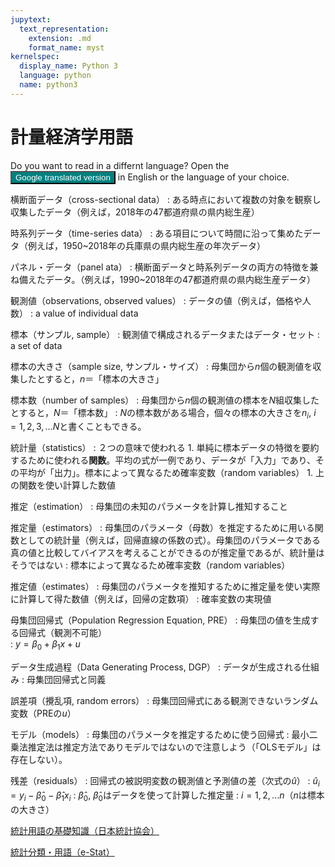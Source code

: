 ```yaml
---
jupytext:
  text_representation:
    extension: .md
    format_name: myst
kernelspec:
  display_name: Python 3
  language: python
  name: python3
---
```


# 計量経済学用語

<div name="html-admonition">
Do you want to read in a differnt language? Open the 
<input type="button" onclick="location.href='https://translate.google.com/translate?hl=&sl=ja&tl=en&u='+window.location;" value="Google translated version" style="color:#ffffff;background-color:#008080;" onmouseover="this.style.background='#99ccff'" onmouseout="this.style.background='#008080'"/>
in English or the language of your choice.
</div>

横断面データ（cross-sectional data）
: ある時点において複数の対象を観察し収集したデータ（例えば，2018年の47都道府県の県内総生産）

時系列データ（time-series data）
: ある項目について時間に沿って集めたデータ（例えば，1950~2018年の兵庫県の県内総生産の年次データ）

パネル・データ（panel ata）
: 横断面データと時系列データの両方の特徴を兼ね備えたデータ。（例えば，1990~2018年の47都道府県の県内総生産データ）

観測値（observations, observed values）
: データの値（例えば，価格や人数）
: a value of individual data

標本（サンプル, sample） 
: 観測値で構成されるデータまたはデータ・セット
: a set of data

標本の大きさ（sample size, サンプル・サイズ）
: 母集団から$n$個の観測値を収集したとすると，$n$＝「標本の大きさ」

標本数（number of samples）
: 母集団から$n$個の観測値の標本を$N$組収集したとすると，$N$＝「標本数」
: $N$の標本数がある場合，個々の標本の大きさを$n_i$, $i=1,2,3,...N$と書くこともできる。

統計量（statistics）
: ２つの意味で使われる
    1. 単純に標本データの特徴を要約するために使われる**関数**。平均の式が一例であり、データが「入力」であり、その平均が「出力」。標本によって異なるため確率変数（random variables）
    1. 上の関数を使い計算した数値

推定（estimation）
: 母集団の未知のパラメータを計算し推知すること

推定量（estimators）
: 母集団のパラメータ（母数）を推定するために用いる関数としての統計量（例えば，回帰直線の係数の式）。母集団のパラメータである真の値と比較してバイアスを考えることができるのが推定量であるが、統計量はそうではない
: 標本によって異なるため確率変数（random variables）

推定値（estimates）
: 母集団のパラメータを推知するために推定量を使い実際に計算して得た数値（例えば，回帰の定数項）
: 確率変数の実現値

母集団回帰式（Population Regression Equation, PRE）
: 母集団の値を生成する回帰式（観測不可能）    
: $y = \beta_0 + \beta_1 x + u$
    
データ生成過程（Data Generating Process, DGP）
: データが生成される仕組み
: 母集団回帰式と同義

誤差項（攪乱項, random errors）
: 母集団回帰式にある観測できないランダム変数（PREの$u$）

モデル（models）
: 母集団のパラメータを推定するために使う回帰式
: 最小二乗法推定法は推定方法でありモデルではないので注意しよう（「OLSモデル」は存在しない）。

残差（residuals）
: 回帰式の被説明変数の観測値と予測値の差（次式の$\hat{u}$）
: $\hat{u}_i=y_i-\hat{\beta}_0-\hat{\beta}_1x_i$
: $\hat{\beta}_0$, $\hat{\beta}_0$はデータを使って計算した推定量
: $i=1,2,...n$（$n$は標本の大きさ）

[統計用語の基礎知識（日本統計協会）](https://www.jstat.or.jp/basic_knowledge/)

[統計分類・用語（e-Stat）](https://www.e-stat.go.jp/classifications/terms)
